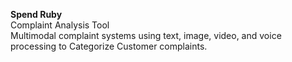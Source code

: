  **Spend Ruby** <br>
Complaint Analysis Tool <br>
Multimodal complaint systems using text, image, video, and voice processing to Categorize Customer complaints.
